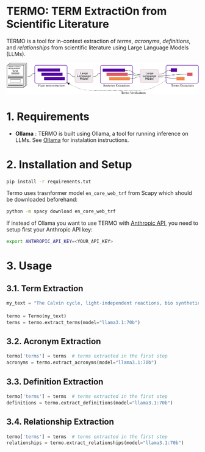 # TERMO: TERM ExtractiOn from Scientific Literature

TERMO is a tool for in-context extraction of _terms_, _acronyms_, _definitions_, and _relationships_ from scientific literature using Large Language Models (LLMs).

![Pipeline](docs/vocab.png)

# 1. Requirements

- __Ollama__ : TERMO is built using Ollama, a tool for running inference on LLMs. See [Ollama](https://ollama.com/) for instalation instructions.

# 2. Installation and Setup

```bash
pip install -r requirements.txt
```

Termo uses trasnformer model ```en_core_web_trf``` from Scapy which should be downloaded beforehand:

```bash
python -m spacy download en_core_web_trf
```

If instead of Ollama you want to use TERMO with [Anthropic API](https://docs.anthropic.com/en/api/getting-started), you need to setup first your Anthropic API key:

```bash
export ANTHROPIC_API_KEY=<YOUR_API_KEY>
```

# 3. Usage

## 3.1. Term Extraction

```python
my_text = "The Calvin cycle, light-independent reactions, bio synthetic phase..."

termo = Termo(my_text)
terms = termo.extract_terms(model="llama3.1:70b")
```

## 3.2. Acronym Extraction

```python
termo['terms'] = terms  # terms extracted in the first step
acronyms = termo.extract_acronyms(model="llama3.1:70b")
```

## 3.3. Definition Extraction

```python
termo['terms'] = terms  # terms extracted in the first step
definitions = termo.extract_definitions(model="llama3.1:70b")
```

## 3.4. Relationship Extraction

```python
termo['terms'] = terms  # terms extracted in the first step
relationships = termo.extract_relationships(model="llama3.1:70b")
```

